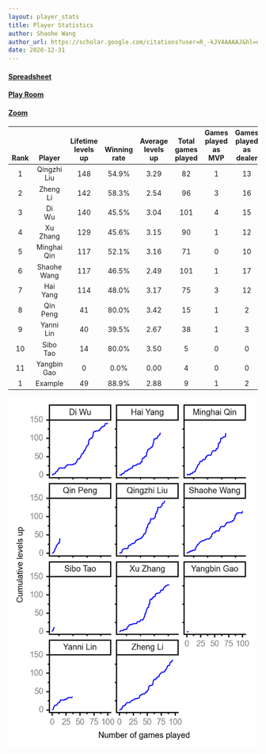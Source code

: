 ```yaml
---
layout: player_stats
title: Player Statistics
author: Shaohe Wang
author_url: https://scholar.google.com/citations?user=R_-kJV4AAAAJ&hl=en
date: 2020-12-31
---
```


#### [Spreadsheet](https://docs.google.com/spreadsheets/d/1So3PBr9gV3I0LzApZOgJlQew2QjM1wAiWhR50rAnHRg/edit#gid=2137801449)
#### [Play Room](https://playingcards.io/a3775q)
#### [Zoom](https://ucsf.zoom.us/j/91360570376?pwd=SmN6aFNPY3UzdEp3M0tmQ1ViUkdQUT09)

<div class="table-wrapper" markdown="block">

| <br><br><br>Rank | <br><br><br>Player | <br> Lifetime <br> levels <br> up | <br><br> Winning <br> rate | <br> Average <br> levels <br> up | <br> Total <br> games <br> played | Games <br> played <br> as <br> MVP | Games <br> played <br> as <br> dealer | N_games <br> short <br> staffed <br> as dealer | Winning <br> rate <br> as <br> dealer |
|:---:|:---:|:---:|:---:|:---:|:---:|:---:|:---:|:---:|:---:|
| 1 | Qingzhi <br> Liu | 148 | 54.9% | 3.29 | 82 | 1 | 13 | 3 | 53.8% |
| 2 | Zheng <br> Li | 142 | 58.3% | 2.54 | 96 | 3 | 16 | 0 | 62.5% |
| 3 | Di <br> Wu | 140 | 45.5% | 3.04 | 101 | 4 | 15 | 0 | 46.7% |
| 4 | Xu <br> Zhang | 129 | 45.6% | 3.15 | 90 | 1 | 12 | 0 | 33.3% |
| 5 | Minghai <br> Qin | 117 | 52.1% | 3.16 | 71 | 0 | 10 | 1 | 70.0% |
| 6 | Shaohe <br> Wang | 117 | 46.5% | 2.49 | 101 | 1 | 17 | 1 | 41.2% |
| 7 | Hai <br> Yang | 114 | 48.0% | 3.17 | 75 | 3 | 12 | 1 | 41.7% |
| 8 | Qin <br> Peng | 41 | 80.0% | 3.42 | 15 | 1 | 2 | 0 | 100.0% |
| 9 | Yanni <br> Lin | 40 | 39.5% | 2.67 | 38 | 1 | 3 | 1 | 66.7% |
| 10 | Sibo <br> Tao | 14 | 80.0% | 3.50 | 5 | 0 | 0 | 0 | 0.0% |
| 11 | Yangbin <br> Gao | 0 | 0.0% | 0.00 | 4 | 0 | 0 | 0 | 0.0% |
| 1 | Example | 49 | 88.9% | 2.88 | 9 | 1 | 2 | 0 | 100.0% |

</div>

<img src="/assets/images/player_history_plot.png" alt="Plot of player level history" />
